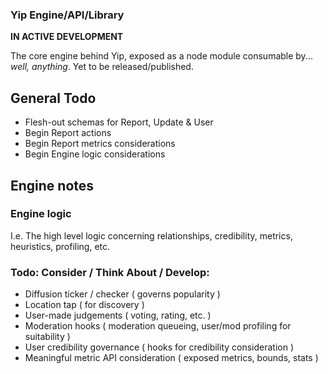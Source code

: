 ### Yip Engine/API/Library

**IN ACTIVE DEVELOPMENT**

The core engine behind Yip, exposed as a node module consumable by... *well, anything*. Yet to be released/published.

## General Todo

 * Flesh-out schemas for Report, Update & User
 * Begin Report actions
 * Begin Report metrics considerations
 * Begin Engine logic considerations

## Engine notes

### Engine logic

I.e. The high level logic concerning relationships, credibility, metrics, heuristics, profiling, etc.

### Todo: Consider / Think About / Develop:

 * Diffusion ticker / checker ( governs popularity )
 * Location tap ( for discovery )
 * User-made judgements ( voting, rating, etc. )
 * Moderation hooks ( moderation queueing, user/mod profiling for suitability )
 * User credibility governance ( hooks for credibility consideration )
 * Meaningful metric API consideration ( exposed metrics, bounds, stats )